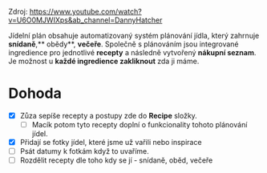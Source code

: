 Zdroj: https://www.youtube.com/watch?v=U6O0MJWIXps&ab_channel=DannyHatcher

Jídelní plán obsahuje automatizovaný systém plánování jídla, který zahrnuje **snídaně**,** obědy**, **večeře**. Společně s plánováním jsou integrované ingredience pro jednotlivé **recepty** a následně vytvořený **nákupní seznam**. Je možnost u **každé ingredience zakliknout** zda ji máme.



# Dohoda

- [x] Zůza sepíše recepty a postupy zde do **Recipe** složky.
	- [ ] Macík potom tyto recepty doplní o funkcionality tohoto plánování jídel. 
- [x] Přidají se fotky jídel, které jsme už vařili nebo inspirace
- [ ] Psát datumy k fotkám když to uvaříme.
- [ ] Rozdělit recepty dle toho kdy se jí - snídaně, oběd, večeře